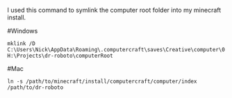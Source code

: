 I used this command to symlink the computer root folder into my minecraft install.

#Windows

```batch
mklink /D C:\Users\Nick\AppData\Roaming\.computercraft\saves\Creative\computer\0 H:\Projects\dr-roboto\computerRoot
```

#Mac

```batch
ln -s /path/to/minecraft/install/computercraft/computer/index /path/to/dr-roboto
```
